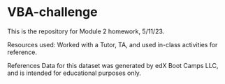 # VBA-challenge
This is the repository for Module 2 homework, 5/11/23.

Resources used: Worked with a Tutor, TA, and used in-class activities for reference.

References
Data for this dataset was generated by edX Boot Camps LLC, and is intended for educational purposes only.